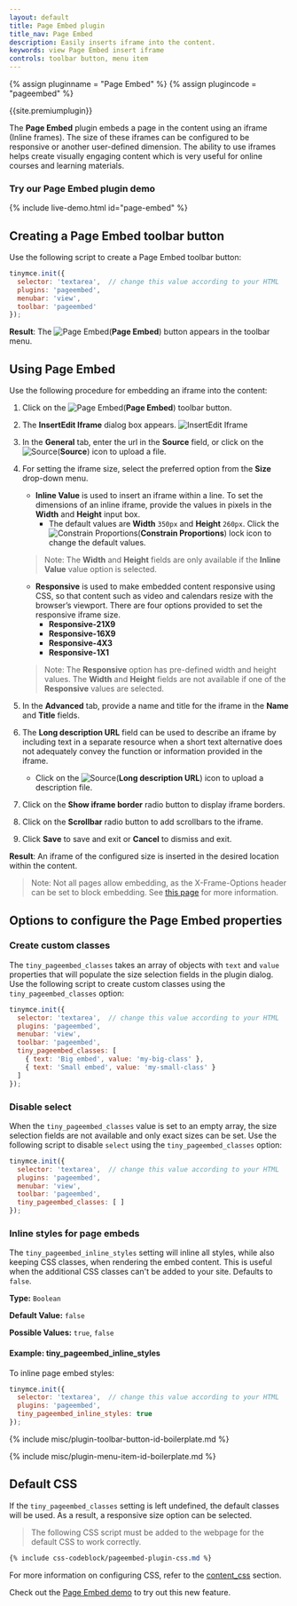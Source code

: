 ```yaml
---
layout: default
title: Page Embed plugin
title_nav: Page Embed
description: Easily inserts iframe into the content.
keywords: view Page Embed insert iframe
controls: toolbar button, menu item
---
```


{% assign pluginname = "Page Embed" %}
{% assign plugincode = "pageembed" %}

{{site.premiumplugin}}

The **Page Embed** plugin embeds a page in the content using an iframe (Inline frames). The size of these iframes can be configured to be responsive or another user-defined dimension. The ability to use iframes helps create visually engaging content which is very useful for online courses and learning materials.

### Try our Page Embed plugin demo

{% include live-demo.html id="page-embed" %}

## Creating a Page Embed toolbar button

Use the following script to create a Page Embed toolbar button:

```js
tinymce.init({
  selector: 'textarea',  // change this value according to your HTML
  plugins: 'pageembed',
  menubar: 'view',
  toolbar: 'pageembed'
});
```

**Result**: The ![Page Embed]({{site.baseurl}}/images/icons/embed-page.svg)(**Page Embed**) button appears in the toolbar menu.

## Using Page Embed

Use the following procedure for embedding an iframe into the content:

1. Click on the ![Page Embed]({{site.baseurl}}/images/icons/embed-page.svg)(**Page Embed**) toolbar button.

2. The **InsertEdit Iframe** dialog box appears.
![InsertEdit Iframe]({{site.baseurl}}/images/insert-iframes.png)

3. In the **General** tab, enter the url in the **Source** field, or click on the ![Source]({{site.baseurl}}/images/icons/browse.svg)(**Source**) icon to upload a file.

4. For setting the iframe size, select the preferred option from the **Size** drop-down menu.
    * **Inline Value** is used to insert an iframe within a line. To set the dimensions of an inline iframe, provide the values in pixels in the **Width** and **Height** input box.
        * The default values are **Width** `350px` and **Height** `260px`. Click the ![Constrain Proportions]({{site.baseurl}}/images/icons/lock.svg)(**Constrain Proportions**) lock icon to change the default values.

    > Note: The **Width** and **Height** fields are only available if the **Inline Value** value option is selected.

    * **Responsive** is used to make embedded content responsive using CSS, so that content such as video and calendars resize with the browser’s viewport. There are four options provided to set the responsive iframe size.
        * **Responsive-21X9**
        * **Responsive-16X9**
        * **Responsive-4X3**
        * **Responsive-1X1**

    > Note: The **Responsive** option has pre-defined width and height values. The **Width** and **Height** fields are not available if one of the **Responsive** values are selected.

5. In the **Advanced** tab, provide a name and title for the iframe in the **Name** and **Title** fields.

6. The **Long description URL** field can be used to describe an iframe by including text in a separate resource when a short text alternative does not adequately convey the function or information provided in the iframe.
    * Click on the ![Source]({{site.baseurl}}/images/icons/browse.svg)(**Long description URL**) icon to upload a description file.

7. Click on the **Show iframe border** radio button to display iframe borders.

8. Click on the **Scrollbar** radio button to add scrollbars to the iframe.

9. Click **Save** to save and exit or **Cancel** to dismiss and exit.

**Result**: An iframe of the configured size is inserted in the desired location within the content.

> Note: Not all pages allow embedding, as the X-Frame-Options header can be set to block embedding. See [this page](https://developer.mozilla.org/en-US/docs/Web/HTTP/Headers/X-Frame-Options) for more information.

## Options to configure the Page Embed properties

### Create custom classes

The `tiny_pageembed_classes` takes an array of objects with `text` and `value` properties that will populate the size selection fields in the plugin dialog. Use the following script to create custom classes using the `tiny_pageembed_classes` option:

```js
tinymce.init({
  selector: 'textarea',  // change this value according to your HTML
  plugins: 'pageembed',
  menubar: 'view',
  toolbar: 'pageembed',
  tiny_pageembed_classes: [
    { text: 'Big embed', value: 'my-big-class' },
    { text: 'Small embed', value: 'my-small-class' }
  ]
});
```

### Disable select

When the `tiny_pageembed_classes` value is set to an empty array, the size selection fields are not available and only exact sizes can be set. Use the following script to disable `select` using the `tiny_pageembed_classes` option:

```js
tinymce.init({
  selector: 'textarea',  // change this value according to your HTML
  plugins: 'pageembed',
  menubar: 'view',
  toolbar: 'pageembed',
  tiny_pageembed_classes: [ ]
});
```

### Inline styles for page embeds

The `tiny_pageembed_inline_styles` setting will inline all styles, while also keeping CSS classes, when rendering the embed content. This is useful when the additional CSS classes can't be added to your site. Defaults to `false`.

**Type:** `Boolean`

**Default Value:** `false`

**Possible Values:** `true`, `false`

#### Example: tiny_pageembed_inline_styles

To inline page embed styles:

```js
tinymce.init({
  selector: 'textarea',  // change this value according to your HTML
  plugins: 'pageembed',
  tiny_pageembed_inline_styles: true
});
```

{% include misc/plugin-toolbar-button-id-boilerplate.md %}

{% include misc/plugin-menu-item-id-boilerplate.md %}

## Default CSS

If the `tiny_pageembed_classes` setting is left undefined, the default classes will be used. As a result, a responsive size option can be selected.

> The following CSS script must be added to the webpage for the default CSS to work correctly.

```css
{% include css-codeblock/pageembed-plugin-css.md %}
```

For more information on configuring CSS, refer to the [content_css]({{site.baseurl}}/configure/content-appearance/#content_css) section.

Check out the [Page Embed demo]({{site.baseurl}}/demo/pageembed/) to try out this new feature.
